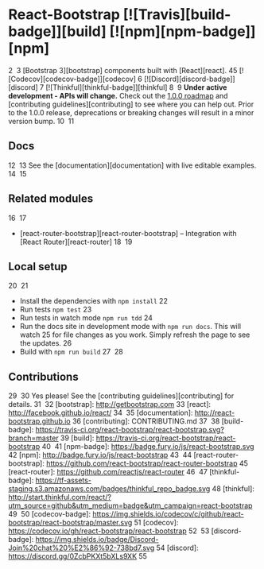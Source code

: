 # React-Bootstrap [![Travis][build-badge]][build] [![npm][npm-badge]][npm]
2
​
3
[Bootstrap 3][bootstrap] components built with [React][react].
4
​
5
[![Codecov][codecov-badge]][codecov]
6
[![Discord][discord-badge]][discord]
7
[![Thinkful][thinkful-badge]][thinkful]
8
​
9
__Under active development - APIs will change.__ Check out the [1.0.0 roadmap](https://github.com/react-bootstrap/react-bootstrap/wiki#100-roadmap) and [contributing guidelines][contributing] to see where you can help out. Prior to the 1.0.0 release, deprecations or breaking changes will result in a minor version bump.
10
​
11
## Docs
12
​
13
See the [documentation][documentation] with live editable examples.
14
​
15
## Related modules
16
​
17
- [react-router-bootstrap][react-router-bootstrap] – Integration with [React Router][react-router]
18
​
19
## Local setup
20
​
21
- Install the dependencies with `npm install`
22
- Run tests `npm test`
23
- Run tests in watch mode `npm run tdd`
24
- Run the docs site in development mode with `npm run docs`. This will watch
25
  for file changes as you work. Simply refresh the page to see the updates.
26
- Build with `npm run build`
27
​
28
## Contributions
29
​
30
Yes please! See the [contributing guidelines][contributing] for details.
31
​
32
[bootstrap]: http://getbootstrap.com
33
[react]: http://facebook.github.io/react/
34
​
35
[documentation]: http://react-bootstrap.github.io
36
[contributing]: CONTRIBUTING.md
37
​
38
[build-badge]: https://travis-ci.org/react-bootstrap/react-bootstrap.svg?branch=master
39
[build]: https://travis-ci.org/react-bootstrap/react-bootstrap
40
​
41
[npm-badge]: https://badge.fury.io/js/react-bootstrap.svg
42
[npm]: http://badge.fury.io/js/react-bootstrap
43
​
44
[react-router-bootstrap]: https://github.com/react-bootstrap/react-router-bootstrap
45
[react-router]: https://github.com/reactjs/react-router
46
​
47
[thinkful-badge]: https://tf-assets-staging.s3.amazonaws.com/badges/thinkful_repo_badge.svg
48
[thinkful]: http://start.thinkful.com/react/?utm_source=github&utm_medium=badge&utm_campaign=react-bootstrap
49
​
50
[codecov-badge]: https://img.shields.io/codecov/c/github/react-bootstrap/react-bootstrap/master.svg
51
[codecov]: https://codecov.io/gh/react-bootstrap/react-bootstrap
52
​
53
[discord-badge]: https://img.shields.io/badge/Discord-Join%20chat%20%E2%86%92-738bd7.svg
54
[discord]: https://discord.gg/0ZcbPKXt5bXLs9XK
55
​

